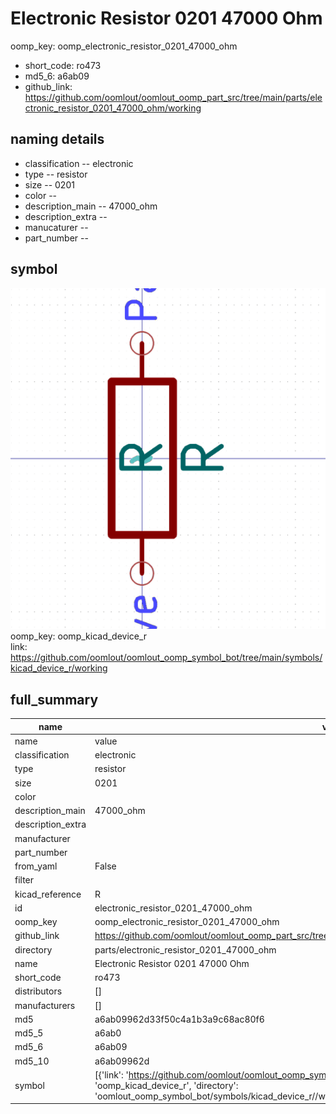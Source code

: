 # Electronic Resistor 0201 47000 Ohm
oomp_key: oomp_electronic_resistor_0201_47000_ohm 

  
* short_code: ro473
* md5_6: a6ab09  
* github_link: https://github.com/oomlout/oomlout_oomp_part_src/tree/main/parts/electronic_resistor_0201_47000_ohm/working  
## naming details
* classification -- electronic
* type -- resistor
* size -- 0201
* color -- 
* description_main -- 47000_ohm
* description_extra -- 
* manucaturer -- 
* part_number -- 



## symbol

![](symbol/0/working/working_600.png)  
oomp_key: oomp_kicad_device_r  
link: https://github.com/oomlout/oomlout_oomp_symbol_bot/tree/main/symbols/kicad_device_r/working  


## full_summary
| name | value | 
| --- | --- | 
| name | value | 
| classification | electronic | 
| type | resistor | 
| size | 0201 | 
| color |  | 
| description_main | 47000_ohm | 
| description_extra |  | 
| manufacturer |  | 
| part_number |  | 
| from_yaml | False | 
| filter |  | 
| kicad_reference | R | 
| id | electronic_resistor_0201_47000_ohm | 
| oomp_key | oomp_electronic_resistor_0201_47000_ohm | 
| github_link | https://github.com/oomlout/oomlout_oomp_part_src/tree/main/parts/electronic_resistor_0201_47000_ohm/working | 
| directory | parts/electronic_resistor_0201_47000_ohm | 
| name | Electronic Resistor 0201 47000 Ohm | 
| short_code | ro473 | 
| distributors | [] | 
| manufacturers | [] | 
| md5 | a6ab09962d33f50c4a1b3a9c68ac80f6 | 
| md5_5 | a6ab0 | 
| md5_6 | a6ab09 | 
| md5_10 | a6ab09962d | 
| symbol | [{'link': 'https://github.com/oomlout/oomlout_oomp_symbol_bot/tree/main/symbols/kicad_device_r', 'oomp_key': 'oomp_kicad_device_r', 'directory': 'oomlout_oomp_symbol_bot/symbols/kicad_device_r//working/working.kicad_sym'}] | 

